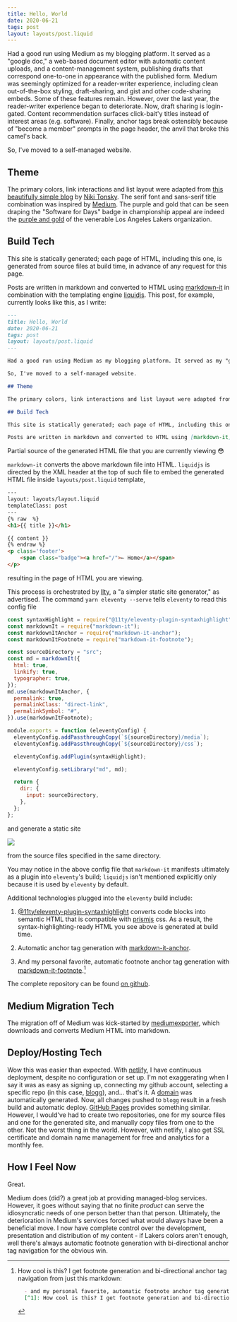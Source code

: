 ```yaml
---
title: Hello, World
date: 2020-06-21
tags: post
layout: layouts/post.liquid
---
```


Had a good run using Medium as my blogging platform. It served as a "google doc," a web-based document editor with automatic content uploads, and a content-management system, publishing drafts that correspond one-to-one in appearance with the published form. Medium was seemingly optimized for a reader-writer experience, including clean out-of-the-box styling, draft-sharing, and gist and other code-sharing embeds. Some of these features remain. However, over the last year, the reader-writer experience began to deteriorate. Now, draft sharing is login-gated. Content recommendation surfaces click-bait'y titles instead of interest areas (e.g. software). Finally, anchor tags break ostensibly because of "become a member" prompts in the page header, the anvil that broke this camel's back. 

So, I've moved to a self-managed website.

## Theme

The primary colors, link interactions and list layout were adapted from [this beautifully simple blog](https://tonsky.me/) by [Niki Tonsky](https://twitter.com/nikitonsky). The serif font and sans-serif title combination was inspired by [Medium](https://medium.com). The purple and gold that can be seen draping the "Software for Days" badge in championship appeal are indeed the [purple and gold](https://teamcolorcodes.com/los-angeles-lakers-color-codes/) of the venerable Los Angeles Lakers organization.   

## Build Tech

This site is statically generated; each page of HTML, including this one, is generated from source files at build time, in advance of any request for this page.

Posts are written in markdown and converted to HTML using [markdown-it](https://github.com/markdown-it/markdown-it) in combination with the templating engine [liquidjs](https://liquidjs.com/). This post, for example, currently looks like this, as I write: 

```md
---
title: Hello, World
date: 2020-06-21
tags: post
layout: layouts/post.liquid
---

Had a good run using Medium as my blogging platform. It served as my "google doc," a web-based document editor with automatic content uploads, and my content-management system, publishing drafts that correspond one-to-one in appearance with the published form. Medium was seemingly optimized for a reader-writer experience, including clean out-of-the-box styling, draft-sharing, and gist and other code-sharing embeds. Some of these features remain. However, over the last year, the reader-writer experience began to deteriorate. Now, draft sharing is login-gated. Content recommendation surfaces click-bait'y titles instead of interest areas (e.g. software). Finally, anchor tags break ostensibly because of "become a member" prompts in the page header, the anvil that broke this camel's back. 

So, I've moved to a self-managed website.

## Theme

The primary colors, link interactions and list layout were adapted from [this beautifully simple blog](https://tonsky.me/) by [Niki Tonsky](https://twitter.com/nikitonsky). The serif font and sans-serif title combination was inspired by [Medium](https://medium.com). The purple and gold colors that can be seen in the "Software for Days" badge and elsewhere are the championship colors of [Los Angeles Lakers Purple and Gold](https://teamcolorcodes.com/los-angeles-lakers-color-codes/).   

## Build Tech

This site is statically generated; each page of HTML, including this one, is generated from sources files at build time, in advance of any request for this page.

Posts are written in markdown and converted to HTML using [markdown-it](https://github.com/markdown-it/markdown-it) in combination with the templating engine [liquidjs](https://liquidjs.com/). This post, for example, currently looks like this as I write
```
<figcaption>Partial source of the generated HTML file that you are currently viewing <span class="emoji">&#128563;</span></figcaption>

`markdown-it` converts the above markdown file into HTML. `liquidjs` is directed by the XML header at the top of such file to embed the generated HTML file inside `layouts/post.liquid` template,

```html
---
layout: layouts/layout.liquid
templateClass: post
---
{% raw  %}
<h1>{{ title }}</h1>

{{ content }}
{% endraw %}
<p class='footer'>
    <span class="badge"><a href="/">← Home</a></span>
</p>
```
resulting in the page of HTML you are viewing.

This process is orchestrated by [llty](https://www.11ty.dev/), a "a simpler static site generator," as advertised. The command `yarn eleventy --serve` tells `eleventy` to read this config file

```js
const syntaxHighlight = require("@11ty/eleventy-plugin-syntaxhighlight");
const markdownIt = require("markdown-it");
const markdownItAnchor = require("markdown-it-anchor");
const markdownItFootnote = require("markdown-it-footnote");

const sourceDirectory = "src";
const md = markdownIt({
  html: true,
  linkify: true,
  typographer: true,
});
md.use(markdownItAnchor, {
  permalink: true,
  permalinkClass: "direct-link",
  permalinkSymbol: "#",
}).use(markdownItFootnote);

module.exports = function (eleventyConfig) {
  eleventyConfig.addPassthroughCopy(`${sourceDirectory}/media`);
  eleventyConfig.addPassthroughCopy(`${sourceDirectory}/css`);

  eleventyConfig.addPlugin(syntaxHighlight);

  eleventyConfig.setLibrary("md", md);

  return {
    dir: {
      input: sourceDirectory,
    },
  };
};
```
 and generate a static site
 
 <img src="/media/static-site.png"/>
 
 from the source files specified in the same directory.
 
 You may notice in the above config file that `markdown-it` manifests ultimately as a plugin into `eleventy`'s build; `liquidjs` isn't mentioned explicitly only because it is used by `eleventy` by default. 
 
 Additional technologies plugged into the `eleventy` build include:
  1. [@11ty/eleventy-plugin-syntaxhighlight](https://github.com/11ty/eleventy-plugin-syntaxhighlight) converts code blocks into semantic HTML that is compatible with [prismjs](https://prismjs.com/) css. As a result, the syntax-highlighting-ready HTML you see above is generated at build time.
  
  1. Automatic anchor tag generation with [markdown-it-anchor](https://github.com/valeriangalliat/markdown-it-anchor).
  
  1. And my personal favorite, automatic footnote anchor tag generation with [markdown-it-footnote](https://github.com/markdown-it/markdown-it-footnote).[^1]
  
 
  
  The complete repository can be found [on github](https://github.com/jbmilgrom/blogg).
  
## Medium Migration Tech

The migration off of Medium was kick-started by [mediumexporter](https://github.com/xdamman/mediumexporter), which downloads and converts Medium HTML into markdown.

## Deploy/Hosting Tech

Wow this was easier than expected. With [netlify](https://www.netlify.com/), I have continuous deployment, despite no configuration or set up. I'm not exaggerating when I say it was as easy as signing up, connecting my github account, selecting a specific repo (in this case, [blogg](https://github.com/jbmilgrom/blogg)), and... that's it. A [domain](https://happy-dijkstra-744386.netlify.app/) was automatically generated. Now, all changes pushed to `blogg` result in a fresh build and automatic deploy. [GitHub Pages](https://pages.github.com/) provides something similar. However, I would've had to create two repositories, one for my source files and one for the generated site, and manually copy files from one to the other. Not the worst thing in the world. However, with netlify, I also get SSL certificate and domain name management for free and analytics for a monthly fee.

## How I Feel Now

Great.

Medium does (did?) a great job at providing managed-blog services. However, it goes without saying that no finite *product* can serve the idiosyncratic needs of one person better than that person. Ultimately, the deterioration in Medium's services forced what would always have been a beneficial move. I now have complete control over the development, presentation and distribution of my content - if Lakers colors aren't enough, well there's always automatic footnote generation with bi-directional anchor tag navigation for the obvious win.

  [^1]: How cool is this? I get footnote generation and bi-directional anchor tag navigation from just this markdown:
    
    ```md
      - and my personal favorite, automatic footnote anchor tag generation with [markdown-it-footnote](https://github.com/markdown-it/markdown-it-footnote)[^1]
      [^1]: How cool is this? I get footnote generation and bi-directional anchor tag navigation form just this markdown:
    ``` 